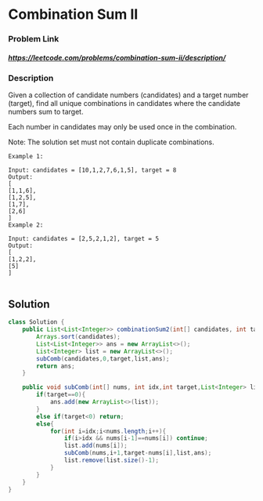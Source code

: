 
# Combination Sum II

### Problem Link 
##### https://leetcode.com/problems/combination-sum-ii/description/
### Description
Given a collection of candidate numbers (candidates) and a target number (target), find all unique combinations in candidates where the candidate numbers sum to target.

Each number in candidates may only be used once in the combination.

Note: The solution set must not contain duplicate combinations.
```
Example 1:

Input: candidates = [10,1,2,7,6,1,5], target = 8
Output: 
[
[1,1,6],
[1,2,5],
[1,7],
[2,6]
]
Example 2:

Input: candidates = [2,5,2,1,2], target = 5
Output: 
[
[1,2,2],
[5]
]
 
```

## Solution 


```java
class Solution {
    public List<List<Integer>> combinationSum2(int[] candidates, int target) {
        Arrays.sort(candidates);
        List<List<Integer>> ans = new ArrayList<>();
        List<Integer> list = new ArrayList<>();
        subComb(candidates,0,target,list,ans);
        return ans;
    }

    public void subComb(int[] nums, int idx,int target,List<Integer> list,List<List<Integer>> ans){
        if(target==0){
            ans.add(new ArrayList<>(list));
        }
        else if(target<0) return;
        else{
            for(int i=idx;i<nums.length;i++){
                if(i>idx && nums[i-1]==nums[i]) continue;
                list.add(nums[i]);
                subComb(nums,i+1,target-nums[i],list,ans);
                list.remove(list.size()-1);
            }
        }
    }
}
```
